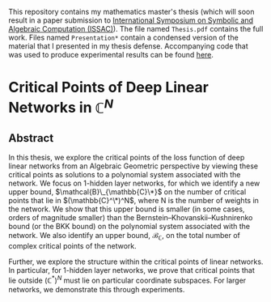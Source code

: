 This repository contains my mathematics master's thesis (which will soon result in a paper submission to [International Symposium on Symbolic and Algebraic Computation (ISSAC)](https://www.issac-conference.org/)). The file named `Thesis.pdf` contains the full work. Files named `Presentation*` contain a condensed version of the material that I presented in my thesis defense. Accompanying code that was used to produce experimental results can be found [here](https://github.com/ayusbhar2/homotopy_continuatioNN).


# Critical Points of Deep Linear Networks in $\mathbb{C}^N$



## Abstract

In this thesis, we explore the critical points of the loss function of deep linear networks from an Algebraic Geometric perspective by viewing these critical points as solutions to a polynomial system associated with the network. We focus on 1-hidden layer networks, for which we identify a new upper bound, $\mathcal{B}\_{\mathbb{C}\*}$ on the number of critical points that lie in $(\mathbb{C}^\*)^N$, where N is the number of weights in the network. We show that this upper bound is smaller (in some cases, orders of magnitude smaller) than the Bernstein–Khovanskii–Kushnirenko bound (or the BKK bound) on the polynomial system associated with the network. We also identify an upper bound, $\mathcal{B}_{\mathbb{C}}$, on the total number of complex critical points of the network.

Further, we explore the structure within the critical points of linear networks. In particular, for 1-hidden layer networks, we prove that critical points that lie outside $(\mathbb{C}^*)^N$ must lie on particular coordinate subspaces. For larger networks, we demonstrate this through experiments.
